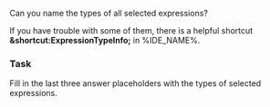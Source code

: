 

Can you name the types of all selected expressions?

If you have trouble with some of them, there is a helpful shortcut **&shortcut:ExpressionTypeInfo;** in %IDE_NAME%.

### Task
Fill in the last three answer placeholders with the types of selected expressions.